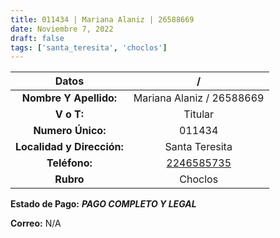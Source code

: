 ```yaml
---
title: 011434 | Mariana Alaniz | 26588669
date: Noviembre 7, 2022
draft: false
tags: ['santa_teresita', 'choclos']
---
```


|         **Datos**          |                   /                    |
|:--------------------------:|:--------------------------------------:|
|   **Nombre Y Apellido:**   |       Mariana Alaniz / 26588669        |
|         **V o T:**         |                Titular                 |
|     **Numero Único:**      |                 011434                 |
| **Localidad y Dirección:** |             Santa Teresita             |
|       **Teléfono:**        | [2246585735](https://wa.me/2246585735) |
|         **Rubro**          |                Choclos                 |

**Estado de Pago:** ***PAGO COMPLETO Y LEGAL***

**Correo:** N/A

